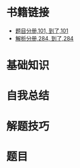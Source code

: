 # 书籍链接
* [题目分册,101, 到了,101](file:///media/easul/D4B4E1AFB4E19470/Software/%E5%AD%A6%E4%B9%A0/%E8%80%83%E7%A0%94/%E8%B5%84%E6%96%99/%E6%95%B0%E5%AD%A6/%E8%B5%84%E6%96%99/2020%E5%BC%A0%E5%AE%87%E9%A2%98%E6%BA%90%E6%B7%B1%E6%9E%901000%E9%A2%98-%E4%B9%A0%E9%A2%98%E5%88%86%E5%86%8C%EF%BC%88%E6%95%B0%E5%AD%A6%E4%B8%80%EF%BC%89.pdf)
* [解析分册,284, 到了,284](file:///media/easul/D4B4E1AFB4E19470/Software/%E5%AD%A6%E4%B9%A0/%E8%80%83%E7%A0%94/%E8%B5%84%E6%96%99/%E6%95%B0%E5%AD%A6/%E8%B5%84%E6%96%99/2020%E5%BC%A0%E5%AE%87%E9%A2%98%E6%BA%90%E6%B7%B1%E6%9E%901000%E9%A2%98-%E8%A7%A3%E6%9E%90%E5%88%86%E5%86%8C%EF%BC%88%E6%95%B0%E5%AD%A6%E4%B8%80%EF%BC%89.pdf)

# 基础知识

# 自我总结

# 解题技巧

# 题目